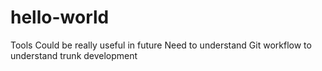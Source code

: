 # hello-world
Tools
Could be really useful in future
Need to understand Git workflow to understand trunk development
